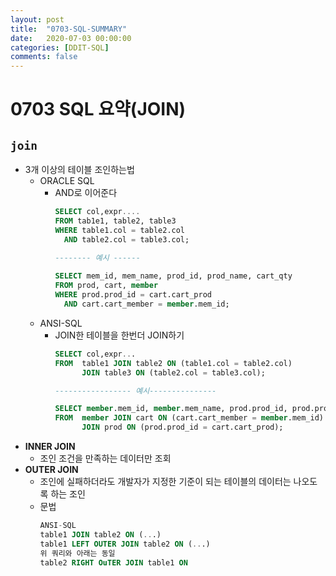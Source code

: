 ```yaml
---
layout: post
title:  "0703-SQL-SUMMARY"
date:   2020-07-03 00:00:00
categories: [DDIT-SQL]
comments: false
---
```


# 0703 SQL 요약(JOIN)

## `join`
- 3개 이상의 테이블 조인하는법
    - ORACLE SQL 
        - AND로 이어준다
            ```sql
            SELECT col,expr....
            FROM tab1e1, table2, table3
            WHERE table1.col = table2.col 
              AND table2.col = table3.col;
            
            -------- 예시 ------             
         
            SELECT mem_id, mem_name, prod_id, prod_name, cart_qty
            FROM prod, cart, member
            WHERE prod.prod_id = cart.cart_prod 
              AND cart.cart_member = member.mem_id;
            ```
    - ANSI-SQL
        - JOIN한 테이블을 한번더 JOIN하기
            ```sql
            SELECT col,expr...
            FROM  table1 JOIN table2 ON (table1.col = table2.col) 
                  JOIN table3 ON (table2.col = table3.col);
          
            ----------------- 예시---------------
          
            SELECT member.mem_id, member.mem_name, prod.prod_id, prod.prod_name, cart.cart_qty
            FROM  member JOIN cart ON (cart.cart_member = member.mem_id) 
                  JOIN prod ON (prod.prod_id = cart.cart_prod);
            ```
- __INNER JOIN__
    - 조인 조건을 만족하는 데이터만 조회          
- __OUTER JOIN__
    - 조인에 실패하더라도 개발자가 지정한 기준이 되는 테이블의 데이터는 나오도록 하는 조인
    - 문법
        ```sql
        ANSI-SQL 
        table1 JOIN table2 ON (...)
        table1 LEFT OUTER JOIN table2 ON (...)
        위 쿼리와 아래는 동일
        table2 RIGHT OuTER JOIN table1 ON
        ```
        